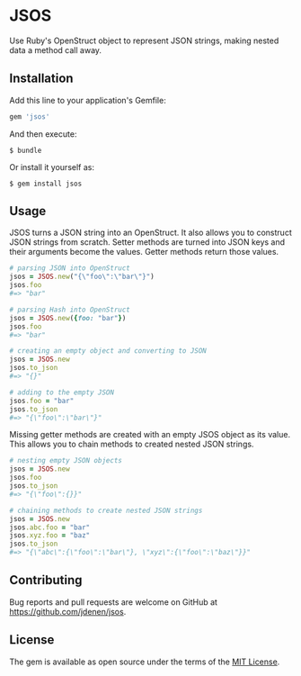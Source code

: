 # JSOS

Use Ruby's OpenStruct object to represent JSON strings, making nested data a method call away.

## Installation

Add this line to your application's Gemfile:

```ruby
gem 'jsos'
```

And then execute:

    $ bundle

Or install it yourself as:

    $ gem install jsos

## Usage

JSOS turns a JSON string into an OpenStruct. It also allows you to construct JSON strings from scratch. Setter methods are turned into JSON keys and their arguments become the values. Getter methods return those values.

```ruby
# parsing JSON into OpenStruct
jsos = JSOS.new("{\"foo\":\"bar\"}")
jsos.foo
#=> "bar"

# parsing Hash into OpenStruct
jsos = JSOS.new({foo: "bar"})
jsos.foo
#=> "bar"

# creating an empty object and converting to JSON
jsos = JSOS.new
jsos.to_json
#=> "{}"

# adding to the empty JSON
jsos.foo = "bar"
jsos.to_json
#=> "{\"foo\":\"bar\"}"
```

Missing getter methods are created with an empty JSOS object as its value. This allows you to chain methods to created nested JSON strings.

```ruby
# nesting empty JSON objects
jsos = JSOS.new
jsos.foo
jsos.to_json
#=> "{\"foo\":{}}"

# chaining methods to create nested JSON strings
jsos = JSOS.new
jsos.abc.foo = "bar"
jsos.xyz.foo = "baz"
jsos.to_json
#=> "{\"abc\":{\"foo\":\"bar\"}, \"xyz\":{\"foo\":\"baz\"}}"
```

## Contributing

Bug reports and pull requests are welcome on GitHub at https://github.com/jdenen/jsos.


## License

The gem is available as open source under the terms of the [MIT License](http://opensource.org/licenses/MIT).

